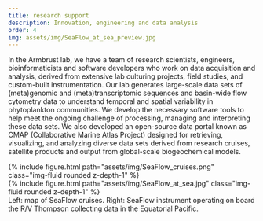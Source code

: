 ```yaml
---
title: research support
description: Innovation, engineering and data analysis
order: 4
img: assets/img/SeaFlow_at_sea_preview.jpg
---
```

In the Armbrust lab, we have a team of research scientists, engineers, bioinformaticists and software developers who work on data acquisition and analysis, derived from extensive lab culturing projects, field studies, and custom-built instrumentation. Our lab generates large-scale data sets of (meta)genomic and (meta)transcriptomic sequences and basin-wide flow cytometry data to understand temporal and spatial variability in phytoplankton communities.  We develop the necessary software tools to help meet the ongoing challenge of processing, managing and interpreting these data sets.  We also developed an open-source data portal known as CMAP (Collaborative Marine Atlas Project) designed for retrieving, visualizing, and analyzing diverse data sets derived from research cruises, satellite products and output from global-scale biogeochemical models.

<div class="row justify-content-sm-center">
  <div class="col-sm-6 mt-3 mt-md-0">
    {% include figure.html path="assets/img/SeaFlow_cruises.png" class="img-fluid rounded z-depth-1" %}
  </div>
  <div class="col-sm-6 mt-3 mt-md-0">
    {% include figure.html path="assets/img/SeaFlow_at_sea.jpg" class="img-fluid rounded z-depth-1" %}
  </div>
</div>
<div class="caption">
  Left: map of SeaFlow cruises. Right: SeaFlow instrument operating on board the R/V Thompson collecting data in the Equatorial Pacific.
</div>
